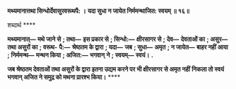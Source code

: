 **मथ्यमानात्तथा सिन्धोर्देवासुरवरूथपै: ।** **यदा सुधा न जायेत निर्ममन्थाजित: स्वयम् ॥ १६॥** 

शब्दार्थ **** 

**मथ्यमानात्—** **मथे जाने से** **; तथा—** **इस प्रकार से** **; सिन्धो:—** **क्षीरसागर से** **; देव—** **देवताओं का** **; असुर—** **तथा असुरों का** **; वरूथ-** **पै:—** **श्रेष्ठतम के द्वारा** **; यदा—** **जब** **; सुधा—** **अमृत** **; न जायेत—** **बाहर नहीं आया** **; निर्ममन्थ—** **मन्थन किया** **; अजित:—** **भगवान्** **ने** **; स्वयम्—** **स्वयं।** **.** 

**जब श्रेष्ठतम देवताओं तथा असुरों के द्वारा इतना उद्यम करने पर भी क्षीरसागर से अमृत नहीं** **निकला तो स्वयं भगवान् अजित ने समुद्र को मथना प्रारश्भ किया।** **** 